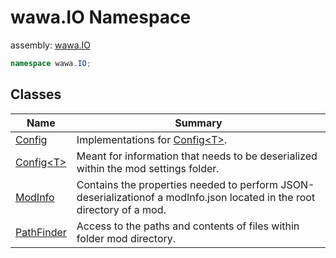 # wawa\.IO Namespace

assembly: [wawa\.IO](../wawa.IO.md)



```csharp
namespace wawa.IO;
```

## Classes

| Name | Summary |
|------|---------|
| [Config](./wawa.IO/Config.md) | Implementations for [Config\<T\>](../wawa.IO/wawa.IO/Config\`1.md)\. |
| [Config\<T\>](./wawa.IO/Config\`1.md) | Meant for information that needs to be deserialized within the mod settings folder\. |
| [ModInfo](./wawa.IO/ModInfo.md) | Contains the properties needed to perform JSON\-deserializationof a modInfo\.json located in the root directory of a mod\. |
| [PathFinder](./wawa.IO/PathFinder.md) | Access to the paths and contents of files within folder mod directory\. |

